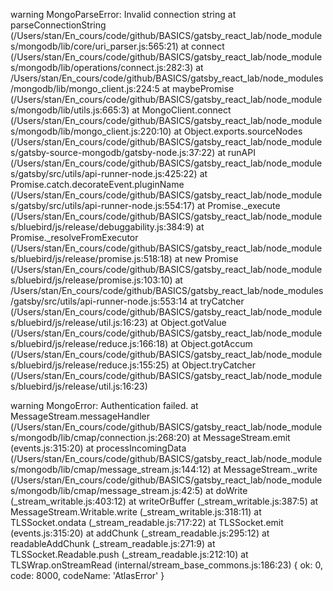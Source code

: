 warning MongoParseError: Invalid connection string
at parseConnectionString (/Users/stan/En_cours/code/github/BASICS/gatsby_react_lab/node_modules/mongodb/lib/core/uri_parser.js:565:21)
at connect (/Users/stan/En_cours/code/github/BASICS/gatsby_react_lab/node_modules/mongodb/lib/operations/connect.js:282:3)
at /Users/stan/En_cours/code/github/BASICS/gatsby_react_lab/node_modules/mongodb/lib/mongo_client.js:224:5
at maybePromise (/Users/stan/En_cours/code/github/BASICS/gatsby_react_lab/node_modules/mongodb/lib/utils.js:665:3)
at MongoClient.connect (/Users/stan/En_cours/code/github/BASICS/gatsby_react_lab/node_modules/mongodb/lib/mongo_client.js:220:10)
at Object.exports.sourceNodes (/Users/stan/En_cours/code/github/BASICS/gatsby_react_lab/node_modules/gatsby-source-mongodb/gatsby-node.js:37:22)
at runAPI (/Users/stan/En_cours/code/github/BASICS/gatsby_react_lab/node_modules/gatsby/src/utils/api-runner-node.js:425:22)
at Promise.catch.decorateEvent.pluginName (/Users/stan/En_cours/code/github/BASICS/gatsby_react_lab/node_modules/gatsby/src/utils/api-runner-node.js:554:17)
at Promise.\_execute (/Users/stan/En_cours/code/github/BASICS/gatsby_react_lab/node_modules/bluebird/js/release/debuggability.js:384:9)
at Promise.\_resolveFromExecutor (/Users/stan/En_cours/code/github/BASICS/gatsby_react_lab/node_modules/bluebird/js/release/promise.js:518:18)
at new Promise (/Users/stan/En_cours/code/github/BASICS/gatsby_react_lab/node_modules/bluebird/js/release/promise.js:103:10)
at /Users/stan/En_cours/code/github/BASICS/gatsby_react_lab/node_modules/gatsby/src/utils/api-runner-node.js:553:14
at tryCatcher (/Users/stan/En_cours/code/github/BASICS/gatsby_react_lab/node_modules/bluebird/js/release/util.js:16:23)
at Object.gotValue (/Users/stan/En_cours/code/github/BASICS/gatsby_react_lab/node_modules/bluebird/js/release/reduce.js:166:18)
at Object.gotAccum (/Users/stan/En_cours/code/github/BASICS/gatsby_react_lab/node_modules/bluebird/js/release/reduce.js:155:25)
at Object.tryCatcher (/Users/stan/En_cours/code/github/BASICS/gatsby_react_lab/node_modules/bluebird/js/release/util.js:16:23)

warning MongoError: Authentication failed.
at MessageStream.messageHandler (/Users/stan/En_cours/code/github/BASICS/gatsby_react_lab/node_modules/mongodb/lib/cmap/connection.js:268:20)
at MessageStream.emit (events.js:315:20)
at processIncomingData (/Users/stan/En_cours/code/github/BASICS/gatsby_react_lab/node_modules/mongodb/lib/cmap/message_stream.js:144:12)
at MessageStream.\_write (/Users/stan/En_cours/code/github/BASICS/gatsby_react_lab/node_modules/mongodb/lib/cmap/message_stream.js:42:5)
at doWrite (\_stream_writable.js:403:12)
at writeOrBuffer (\_stream_writable.js:387:5)
at MessageStream.Writable.write (\_stream_writable.js:318:11)
at TLSSocket.ondata (\_stream_readable.js:717:22)
at TLSSocket.emit (events.js:315:20)
at addChunk (\_stream_readable.js:295:12)
at readableAddChunk (\_stream_readable.js:271:9)
at TLSSocket.Readable.push (\_stream_readable.js:212:10)
at TLSWrap.onStreamRead (internal/stream_base_commons.js:186:23) {
ok: 0,
code: 8000,
codeName: 'AtlasError'
}
